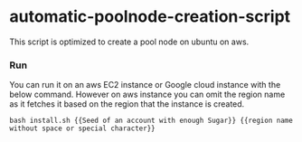 # automatic-poolnode-creation-script
This script is optimized to create a pool node on ubuntu on aws.

### Run

You can run it on an aws EC2 instance or Google cloud instance with the below command. However on aws instance you can omit the region name as it fetches it based on the region that the instance is created.

```
bash install.sh {{Seed of an account with enough Sugar}} {{region name without space or special character}}
```